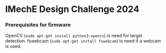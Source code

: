 # IMechE Design Challenge 2024

### Prerequisites for firmware

OpenCV (`sudo apt-get install python3-opencv`) is need for target detection. fswebcam (`sudo apt-get install fswebcam`) is need if a webcam is used.
